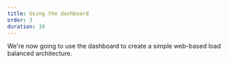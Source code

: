 ```yaml
---
title: Using the dashboard
order: 3
duration: 10
---
```


We're now going to use the dashboard to create a simple web-based load balanced architecture.
